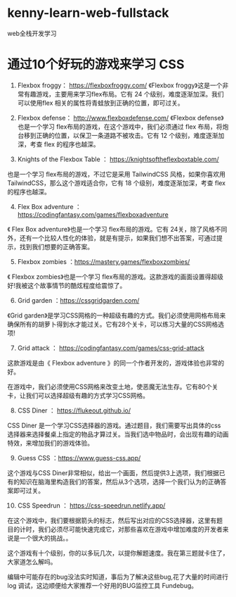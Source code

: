 # kenny-learn-web-fullstack
web全栈开发学习
# 通过10个好玩的游戏来学习 CSS
1. Flexbox froggy：  https://flexboxfroggy.com/
《Flexbox froggy》这是一个非常有趣游戏，主要用来学习flex布局。它有 24 个级别，难度逐渐加深。我们可以使用flex 相关的属性将青蛙放到正确的位置，即可过关。

2. Flexbox defense： http://www.flexboxdefense.com/
《Flexbox defense》也是一个学习 flex布局的游戏，在这个游戏中，我们必须通过 flex 布局，将炮台移到正确的位置，以保卫一条道路不被攻击。它有 12 个级别，难度逐渐加深，考查 flex 的程序也越深。

3. Knights of the Flexbox Table ： https://knightsoftheflexboxtable.com/

也是一个学习 flex布局的游戏，不过它是采用 TailwindCSS 风格，如果你喜欢用 TailwindCSS，那么这个游戏适合你，它有 18 个级别，难度逐渐加深，考查 flex 的程序也越深。

4. Flex Box adventure ： https://codingfantasy.com/games/flexboxadventure

《 Flex Box adventure》也是一个学习 flex布局的游戏。它有 24关，除了风格不同外，还有一个比较人性化的体验，就是有提示，如果我们想不出答案，可通过提示，找到我们想要的正确答案。

5. Flexbox zombies ：https://mastery.games/flexboxzombies/

《 Flexbox zombies》也是一个学习 flex布局的游戏。这款游戏的画面设置得超级好!我被这个故事情节的酷炫程度给震惊了。

6. Grid garden ：https://cssgridgarden.com/

《Grid garden》是学习CSS网格的一种超级有趣的方式。我们必须使用网格布局来确保所有的胡萝卜得到水才能过关。它有28个关卡，可以练习大量的CSS网格选项!

7. Grid attack ： https://codingfantasy.com/games/css-grid-attack

这款游戏是由《 Flexbox adventure 》的同一个作者开发的，游戏体验也非常的好。

在游戏中，我们必须使用CSS网格来改变土地，使恶魔无法生存。它有80个关卡，让我们可以选择超级有趣的方式学习CSS网格。

8. CSS Diner ： https://flukeout.github.io/

CSS Diner 是一个学习CSS选择器的游戏。通过题目，我们需要写出具体的css 选择器来选择餐桌上指定的物品才算过关。当我们选中物品时，会出现有趣的动画特效，来增加我们的游戏体验。

9. Guess CSS ：https://www.guess-css.app/

这个游戏与CSS Diner非常相似，给出一个画面，然后提供3上选项，我们根据已有的知识在脑海里构造我们的答案，然后从3个选项，选择一个我们认为的正确答案即可过关。

10. CSS Speedrun ： https://css-speedrun.netlify.app/
 
在这个游戏中，我们要根据箭头的标志，然后写出对应的CSS选择器，这里有题目的计时，我们必须尽可能快速完成它，对那些喜欢在游戏中增加难度的开发者来说是一个很大的挑战。。

这个游戏有十个级别，你的以多玩几次，以提你解题速度。我在第三题就卡住了，大家道怎么解吗。

编辑中可能存在的bug没法实时知道，事后为了解决这些bug,花了大量的时间进行log 调试，这边顺便给大家推荐一个好用的BUG监控工具 Fundebug。
